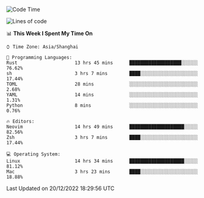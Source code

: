 <!--START_SECTION:waka-->
![Code Time](http://img.shields.io/badge/Code%20Time-1%2C072%20hrs%2029%20mins-blue)

![Lines of code](https://img.shields.io/badge/From%20Hello%20World%20I%27ve%20Written-24%20Thousand%20lines%20of%20code-blue)

📊 **This Week I Spent My Time On** 

```text
⌚︎ Time Zone: Asia/Shanghai

💬 Programming Languages: 
Rust                     13 hrs 45 mins      ███████████████████░░░░░░   76.62% 
sh                       3 hrs 7 mins        ████░░░░░░░░░░░░░░░░░░░░░   17.44% 
TOML                     28 mins             ░░░░░░░░░░░░░░░░░░░░░░░░░   2.68% 
YAML                     14 mins             ░░░░░░░░░░░░░░░░░░░░░░░░░   1.31% 
Python                   8 mins              ░░░░░░░░░░░░░░░░░░░░░░░░░   0.76%

🔥 Editors: 
Neovim                   14 hrs 49 mins      ████████████████████░░░░░   82.56% 
Zsh                      3 hrs 7 mins        ████░░░░░░░░░░░░░░░░░░░░░   17.44%

💻 Operating System: 
Linux                    14 hrs 34 mins      ████████████████████░░░░░   81.12% 
Mac                      3 hrs 23 mins       ████░░░░░░░░░░░░░░░░░░░░░   18.88%

```


 Last Updated on 20/12/2022 18:29:56 UTC
<!--END_SECTION:waka-->
